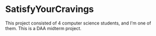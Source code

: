 # SatisfyYourCravings
This project consisted of 4 computer science students, and I'm one of them. This is a DAA midterm project.
